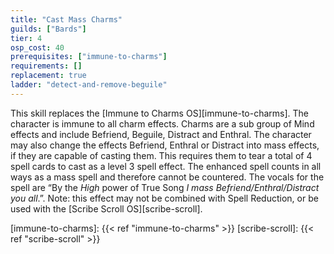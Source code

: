 ```yaml
---
title: "Cast Mass Charms"
guilds: ["Bards"]
tier: 4
osp_cost: 40
prerequisites: ["immune-to-charms"]
requirements: []
replacement: true
ladder: "detect-and-remove-beguile"
---
```

This skill replaces the [Immune to Charms OS][immune-to-charms]. The character is immune to all charm effects. Charms are a sub group of Mind effects and include Befriend, Beguile, Distract and Enthral.
The character may also change the effects Befriend, Enthral or Distract into mass effects, if they are capable of casting them. This requires them to tear a total of 4 spell cards to cast as a level 3 spell effect. The enhanced spell counts in all ways as a mass spell and therefore cannot be countered. The vocals for the spell are “By the *High* power of True Song *I mass Befriend/Enthral/Distract you all*.”. Note: this effect may not be combined with Spell Reduction, or be used with the [Scribe Scroll OS][scribe-scroll].

[immune-to-charms]: {{< ref "immune-to-charms" >}}
[scribe-scroll]: {{< ref "scribe-scroll" >}}